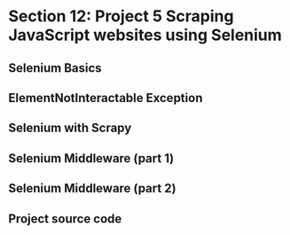 # Section 12: Project 5 Scraping JavaScript websites using Selenium

## Selenium Basics

## ElementNotInteractable Exception

## Selenium with Scrapy

## Selenium Middleware (part 1)

## Selenium Middleware (part 2)

## Project source code
